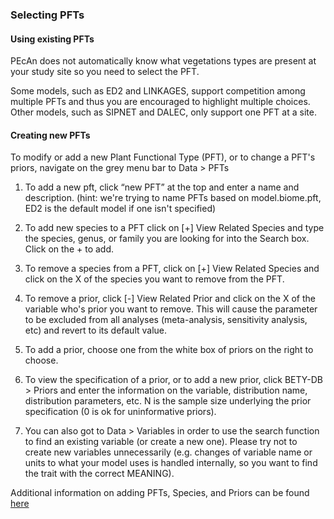 ### Selecting PFTs

#### Using existing PFTs

PEcAn does not automatically know what vegetations types are present at your study site so you need to select the PFT.

Some models, such as ED2 and LINKAGES, support competition among multiple PFTs and thus you are encouraged to highlight multiple choices. Other models, such as SIPNET and DALEC, only support one PFT at a site.

#### Creating new PFTs

To modify or add a new Plant Functional Type (PFT), or to change a PFT's priors, navigate 
on the grey menu bar to Data > PFTs 

1. To add a new pft, click “new PFT” at the top and enter a name and description. (hint: 
we're trying to name PFTs based on model.biome.pft, ED2 is the default model if one 
isn't specified) 

2. To add new species to a PFT click on [+] View Related Species and type the species, 
genus, or family you are looking for into the Search box. Click on the + to add. 

3. To remove a species from a PFT, click on [+] View Related Species and click on the X 
of the species you want to remove from the PFT. 

4. To remove a prior, click [-] View Related Prior and click on the X of the variable who's 
prior you want to remove. This will cause the parameter to be excluded from all 
analyses (meta-analysis, sensitivity analysis, etc) and revert to its default value. 

5. To add a prior, choose one from the white box of priors on the right to choose. 

6. To view the specification of a prior, or to add a new prior, click BETY-DB > Priors and 
enter the information on the variable, distribution name, distribution parameters, etc. N 
is the sample size underlying the prior specification (0 is ok for uninformative priors). 

7. You can also got to Data > Variables in order to use the search function to find an 
existing variable (or create a new one). Please try not to create new variables 
unnecessarily (e.g. changes of variable name or units to what your model uses is handled 
internally, so you want to find the trait with the correct MEANING).

Additional information on adding PFTs, Species, and Priors can be found [here](../../developers_guide/Adding-an-Ecosystem-Model.md#pfts-plant-functional-types)
